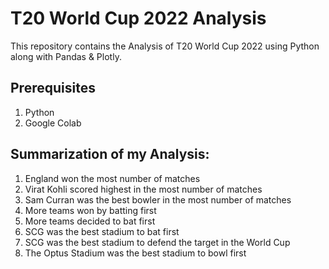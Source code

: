 # T20 World Cup 2022 Analysis
This repository contains the Analysis of T20 World Cup 2022 using Python along with Pandas & Plotly.

## Prerequisites
1. Python
2. Google Colab

## Summarization of my Analysis:
1. England won the most number of matches
2. Virat Kohli scored highest in the most number of matches
3. Sam Curran was the best bowler in the most number of matches
4. More teams won by batting first
5. More teams decided to bat first
6. SCG was the best stadium to bat first
7. SCG was the best stadium to defend the target in the World Cup
8. The Optus Stadium was the best stadium to bowl first
